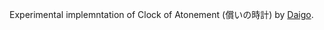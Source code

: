 Experimental implemntation of Clock of Atonement (償いの時計) by [Daigo](https://sites.google.com/site/daigogamemaker/).
